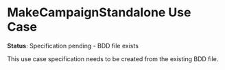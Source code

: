 # MakeCampaignStandalone Use Case

**Status**: Specification pending - BDD file exists

This use case specification needs to be created from the existing BDD file.

